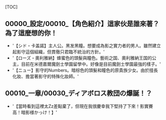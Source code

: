 # 

[TOC]

## 00000_設定/00010_【角色紹介】這家伙是誰來著？　為了這麼想的你！

- '【シド・卡盖諾】主人公。黑发黑瞳。想要成為影之實力者的男人。雖然建立起影守這個組織，但貫徹只君臨不統治的方針。'
- '【ローズ・奧利雅納】蜂蜜色的頭髮與瞳色。藝術之国、奧利雅納王国的公主，目前在米德嘉爾魔劍士學園留學中。好像是目前魔劍士學園最強的樣子。'
- '【ニュー】影守的Numbers。暗棕色的頭髮和瞳色的原貴族少女。由於擅長化妝、擔當著影守的特殊化妝師。'


## 00010_一章/00030_ディアボロス教団の爆誕！？

- '【當時看到這裡太Zz差點棄了，但現在我很慶幸我下堅持了下來！影實賽高！暗影様かっけ！】'
